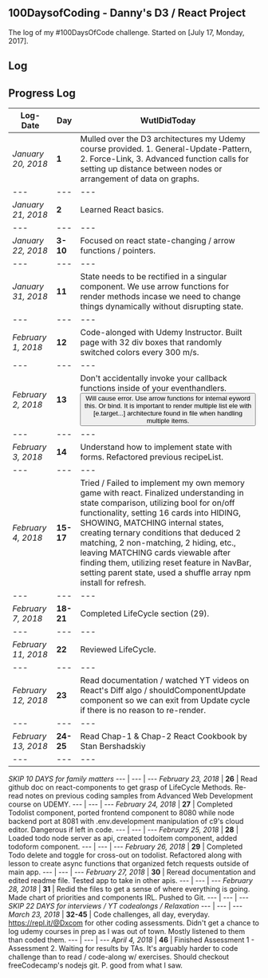 ## 100DaysofCoding - Danny's D3 / React Project

The log of my #100DaysOfCode challenge. Started on [July 17, Monday, 2017].

## Log

## Progress Log

Log-Date | Day | WutIDidToday
--- | --- | ---
*January 20, 2018* | **1** | Mulled over the D3 architectures my Udemy course provided. 1. General-Update-Pattern, 2. Force-Link, 3. Advanced function calls for setting up distance between nodes or arrangement of data on graphs. 
--- | --- | ---
*January 21, 2018* | **2** | Learned React basics.
--- | --- | ---
*January 22, 2018* | **3-10** | Focused on react state-changing / arrow functions / pointers.
--- | --- | ---
*January 31, 2018* | **11** | State needs to be rectified in a singular component. We use arrow functions for render methods incase we need to change things dynamically without disrupting state.
--- | --- | ---
*February 1, 2018* | **12** | Code-alonged with Udemy Instructor. Built page with 32 div boxes that randomly switched colors every 300 m/s.
--- | --- | ---
*February 2, 2018* | **13** | Don't accidentally invoke your callback functions inside of your eventhandlers. <button type="button" onClick={this.handleClick()}> Will cause error. Use arrow functions for internal eyword this. Or bind. It is important to render multiple list ele with [e.target...] architecture found in file when handling multiple items.
--- | --- | ---
*February 3, 2018* | **14** | Understand how to implement state with forms. Refactored previous recipeList.
--- | --- | ---
*February 4, 2018* | **15-17** | Tried / Failed to implement my own memory game with react. Finalized understanding in state comparison, utilizing bool for on/off functionality, setting 16 cards into HIDING, SHOWING, MATCHING internal states, creating ternary conditions that deduced 2 matching, 2 non-matching, 2 hiding, etc., leaving MATCHING cards viewable after finding them, utilizing reset feature in NavBar, setting parent state, used a shuffle array npm install for refresh.
--- | --- | ---
*February 7, 2018* | **18-21** | Completed LifeCycle section (29). 
--- | --- | ---
*February 11, 2018* | **22** | Reviewed LifeCycle.
--- | --- | ---
*February 12, 2018* | **23** | Read documentation / watched YT videos on React's Diff algo / shouldComponentUpdate component so we can exit from Update cycle if there is no reason to re-render. 
--- | --- | ---
*February 13, 2018* | **24-25** | Read Chap-1 & Chap-2 React Cookbook by Stan Bershadskiy
--- | --- | ---
*SKIP 10 DAYS for family matters*
--- | --- | ---
*February 23, 2018* | **26** | Read github doc on react-components to get grasp of LifeCycle Methods. Re-read notes on previous coding samples from Advanced Web Development course on UDEMY.
--- | --- | ---
*February 24, 2018* | **27** | Completed Todolist component, ported frontend component to 8080 while node backend port at 8081 with .env.development manipulation of c9's cloud editor. Dangerous if left in code. 
--- | --- | ---
*February 25, 2018* | **28** | Loaded todo node server as api, created todoitem component, added todoform component.
--- | --- | ---
*February 26, 2018* | **29** | Completed Todo delete and toggle for cross-out on todolist. Refactored along with lesson to create async functions that organized fetch requests outside of main app.
--- | --- | ---
*February 27, 2018* | **30** | Reread documentation and edited readme file. Tested app to take in other apis.
--- | --- | ---
*February 28, 2018* | **31** | Redid the files to get a sense of where everything is going. Made chart of priorities and components IRL. Pushed to Git.
--- | --- | ---
*SKIP 22 DAYS for interviews / YT codealongs / Relaxation*
--- | --- | ---
*March 23, 2018* | **32-45** | Code challenges, all day, everyday. https://repl.it/@Dxcom for other coding assessments. Didn't get a chance to log udemy courses in prep as I was out of town. Mostly listened to them than coded them.
--- | --- | ---
*April 4, 2018* | **46** | Finished Assessment 1 - Assessment 2. Waiting for results by TAs. It's arguably harder to code challenge than to read / code-along w/ exercises. Should checkout freeCodecamp's nodejs git. P. good from what I saw.